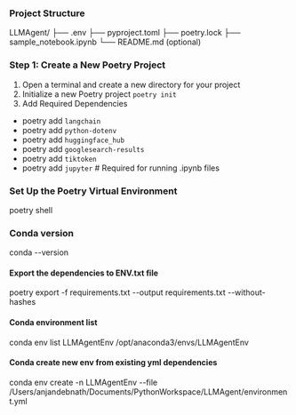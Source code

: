 ### Project Structure 
LLMAgent/
├── .env
├── pyproject.toml
├── poetry.lock
├── sample_notebook.ipynb
└── README.md (optional)

### Step 1: Create a New Poetry Project
1. Open a terminal and create a new directory for your project
2. Initialize a new Poetry project
`poetry init`
3. Add Required Dependencies
- poetry add `langchain `
- poetry add `python-dotenv `
- poetry add `huggingface_hub` 
- poetry add `googlesearch-results` 
- poetry add `tiktoken`
- poetry add `jupyter`  # Required for running .ipynb files

### Set Up the Poetry Virtual Environment
poetry shell

### Conda version
conda --version
#### Export the dependencies to ENV.txt file 
poetry export -f requirements.txt --output requirements.txt --without-hashes

#### Conda environment list 
conda env list
LLMAgentEnv              /opt/anaconda3/envs/LLMAgentEnv

#### Conda create new env from existing yml dependencies 
conda env create -n LLMAgentEnv --file /Users/anjandebnath/Documents/PythonWorkspace/LLMAgent/environment.yml

